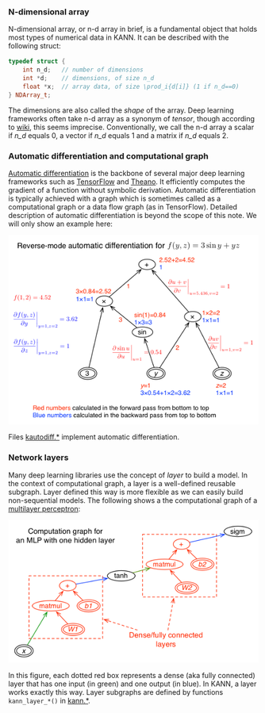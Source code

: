 ### N-dimensional array

N-dimensional array, or n-d array in brief, is a fundamental object that holds
most types of numerical data in KANN. It can be described with the following
struct:
```cpp
typedef struct {
    int n_d;   // number of dimensions
    int *d;    // dimensions, of size n_d
    float *x;  // array data, of size \prod_i{d[i]} (1 if n_d==0)
} NDArray_t;
```
The dimensions are also called the *shape* of the array. Deep learning
frameworks often take n-d array as a synonym of *tensor*, though according to
[wiki][tensor-wiki], this seems imprecise. Conventionally, we call the n-d
array a scalar if *n\_d* equals 0, a vector if *n\_d* equals 1 and a matrix if
*n\_d* equals 2.

### Automatic differentiation and computational graph

[Automatic differentiation][ad] is the backbone of several major deep learning
frameworks such as [TensorFlow][tf] and [Theano][theano]. It efficiently
computes the gradient of a function without symbolic derivation. Automatic
differentiation is typically achieved with a graph which is sometimes called as
a computational graph or a data flow graph (as in TensorFlow). Detailed
description of automatic differentiation is beyond the scope of this note. We
will only show an example here:

![](autodiff.png)

Files [kautodiff.*](../kautodiff.h) implement automatic differentiation.

### Network layers

Many deep learning libraries use the concept of *layer* to build a model. In
the context of computational graph, a layer is a well-defined reusable
subgraph. Layer defined this way is more flexible as we can easily build
non-sequential models. The following shows a the computational graph of a
[multilayer perceptron][mlp]:

![](mlp.png)

In this figure, each dotted red box represents a dense (aka fully connected)
layer that has one input (in green) and one output (in blue). In KANN, a layer
works exactly this way. Layer subgraphs are defined by functions
`kann_layer_*()` in [kann.*](../kann.h).


[tensor-wiki]: https://en.wikipedia.org/wiki/Tensor
[tf]: https://www.tensorflow.org
[theano]: http://deeplearning.net/software/theano/
[ad]: https://en.wikipedia.org/wiki/Automatic_differentiation
[mlp]: https://en.wikipedia.org/wiki/Multilayer_perceptron
